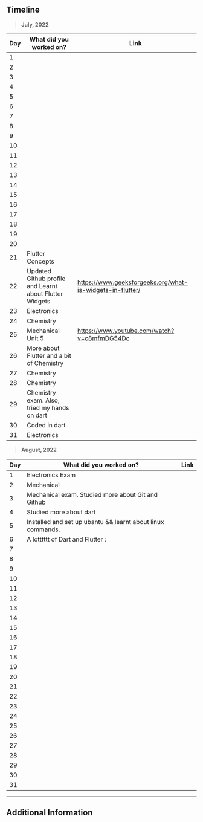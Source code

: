 ## Timeline

> **July, 2022**

|Day|What did you worked on?|Link|
|-------|------|--------|
|1|||
|2|||
|3|||
|4|||
|5|||
|6|||
|7|||
|8|||
|9|||
|10|||
|11|||
|12|||
|13|||
|14|||
|15|||
|16|||
|17|||
|18|||
|19|||
|20|||
|21|Flutter Concepts||
|22|Updated Github profile and Learnt about Flutter Widgets|https://www.geeksforgeeks.org/what-is-widgets-in-flutter/|
|23|Electronics||
|24|Chemistry||
|25|Mechanical Unit 5|https://www.youtube.com/watch?v=c8mfmDG54Dc|
|26|More about Flutter and a bit of Chemistry||
|27|Chemistry||
|28|Chemistry||
|29|Chemistry exam. Also, tried my hands on dart||
|30|Coded in dart||
|31|Electronics||


> **August, 2022**

|Day|What did you worked on?|Link|
|-------|------|--------|
|1|Electronics Exam||
|2|Mechanical||
|3|Mechanical exam. Studied more about Git and Github||
|4|Studied more about dart||
|5|Installed and set up ubantu && learnt about linux commands.||
|6|A lotttttt of Dart and Flutter :| ||
|7|||
|8|||
|9|||
|10|||
|11|||
|12|||
|13|||
|14|||
|15|||
|16|||
|17|||
|18|||
|19|||
|20|||
|21|||
|22|||
|23|||
|24|||
|25|||
|26|||
|27|||
|28|||
|29|||
|30|||
|31|||


---

## Additional Information
